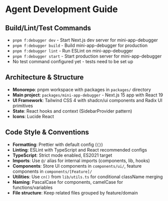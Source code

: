# Agent Development Guide

## Build/Lint/Test Commands
- `pnpm f:debugger dev` - Start Next.js dev server for mini-app-debugger
- `pnpm f:debugger build` - Build mini-app-debugger for production
- `pnpm f:debugger lint` - Run ESLint on mini-app-debugger
- `pnpm f:debugger start` - Start production server for mini-app-debugger
- No test command configured yet - tests need to be set up

## Architecture & Structure
- **Monorepo**: pnpm workspace with packages in `packages/` directory
- **Main project**: `packages/mini-app-debugger` - Next.js 15 app with React 19
- **UI Framework**: Tailwind CSS 4 with shadcn/ui components and Radix UI primitives
- **State**: React hooks and context (SidebarProvider pattern)
- **Icons**: Lucide React

## Code Style & Conventions
- **Formatting**: Prettier with default config (`{}`)
- **Linting**: ESLint with TypeScript and React recommended configs
- **TypeScript**: Strict mode enabled, ES2021 target
- **Imports**: Use `@/` alias for internal imports (components, lib, hooks)
- **Components**: Store UI components in `components/ui/`, feature components in `components/[Feature]/`
- **Utilities**: Use `cn()` from `lib/utils.ts` for conditional className merging
- **Naming**: PascalCase for components, camelCase for functions/variables
- **File structure**: Keep related files grouped by feature/domain
